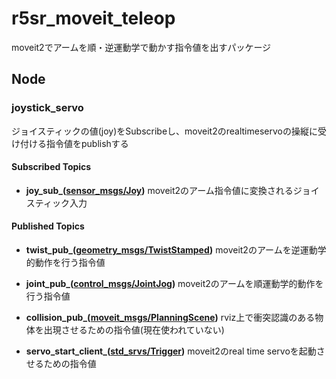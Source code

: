 # r5sr_moveit_teleop

moveit2でアームを順・逆運動学で動かす指令値を出すパッケージ

## Node

### joystick_servo
ジョイスティックの値(joy)をSubscribeし、moveit2のrealtimeservoの操縦に受け付ける指令値をpublishする

#### Subscribed Topics
- **joy_sub_([sensor_msgs/Joy](http://docs.ros.org/en/api/sensor_msgs/html/msg/Joy.html))**  moveit2のアーム指令値に変換されるジョイスティック入力
#### Published Topics
- **twist_pub_([geometry_msgs/TwistStamped](https://docs.ros.org/en/api/geometry_msgs/html/msg/TwistStamped.html))**  moveit2のアームを逆運動学的動作を行う指令値

- **joint_pub_([control_msgs/JointJog](https://docs.ros.org/en/api/control_msgs/html/msg/JointJog.html))**  moveit2のアームを順運動学的動作を行う指令値

- **collision_pub_([moveit_msgs/PlanningScene](https://docs.ros.org/en/api/moveit_msgs/html/msg/PlanningScene.html))**  rviz上で衝突認識のある物体を出現させるための指令値(現在使われていない)

- **servo_start_client_([std_srvs/Trigger](http://docs.ros.org/en/api/std_srvs/html/srv/Trigger.html))**  moveit2のreal time servoを起動させるための指令値